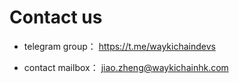 # Contact us

* telegram group：
https://t.me/waykichaindevs

* contact mailbox：
jiao.zheng@waykichainhk.com
